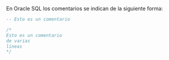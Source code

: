En Oracle SQL los comentarios se indican de la siguiente forma: 

```sql
-- Esto es un comentario

/*
Esto es un comentario
de varias 
lineas
*/
```
